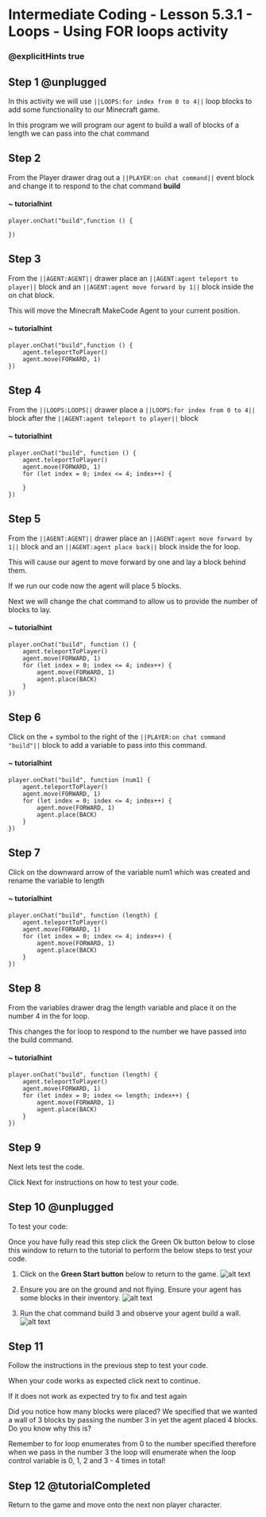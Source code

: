 # Intermediate Coding - Lesson 5.3.1 - Loops - Using FOR loops activity

### @explicitHints true

## Step 1 @unplugged
In this activity we will use ``||LOOPS:for index from 0 to 4||`` loop blocks to add some functionality to our Minecraft game.

In this program we will program our agent to build a wall of blocks of a length we can pass into the chat command

## Step 2
From the Player drawer drag out a ``||PLAYER:on chat command||`` event block and change it to respond to the chat command **build**
#### ~ tutorialhint
```blocks
player.onChat("build",function () {
 
})
```

## Step 3
From the ``||AGENT:AGENT||`` drawer place an ``||AGENT:agent teleport to player||`` block and an ``||AGENT:agent move forward by 1||`` block inside the on chat block.

This will move the Minecraft MakeCode Agent to your current position.

#### ~ tutorialhint
```blocks 
player.onChat("build",function () {
	agent.teleportToPlayer()
	agent.move(FORWARD, 1)
})
```

## Step 4
From the ``||LOOPS:LOOPS||`` drawer place a ``||LOOPS:for index from 0 to 4||`` block after the ``||AGENT:agent teleport to player||`` block
#### ~ tutorialhint
```blocks 
player.onChat("build", function () {
    agent.teleportToPlayer()
    agent.move(FORWARD, 1)
    for (let index = 0; index <= 4; index++) {
    	
    }
})
```

## Step 5
From the ``||AGENT:AGENT||`` drawer place an ``||AGENT:agent move forward by 1||`` block and an ``||AGENT:agent place back||``  block inside the for loop.

This will cause our agent to move forward by one and lay a block behind them.

If we run our code now the agent will place 5 blocks.

Next we will change the chat command to allow us to provide the number of blocks to lay.
#### ~ tutorialhint
```blocks 
player.onChat("build", function () {
    agent.teleportToPlayer()
    agent.move(FORWARD, 1)
    for (let index = 0; index <= 4; index++) {
        agent.move(FORWARD, 1)
        agent.place(BACK)
    }
})
```

## Step 6
Click on the + symbol to the right of the ``||PLAYER:on chat command "build"||`` block to add a variable to pass into this command.
#### ~ tutorialhint
```blocks 
player.onChat("build", function (num1) {
    agent.teleportToPlayer()
    agent.move(FORWARD, 1)
    for (let index = 0; index <= 4; index++) {
        agent.move(FORWARD, 1)
        agent.place(BACK)
    }
})
```

## Step 7
Click on the downward arrow of the variable num1 which was created and rename the variable to length

#### ~ tutorialhint
```blocks 
player.onChat("build", function (length) {
    agent.teleportToPlayer()
    agent.move(FORWARD, 1)
    for (let index = 0; index <= 4; index++) {
        agent.move(FORWARD, 1)
        agent.place(BACK)
    }
})
```

## Step 8
From the variables drawer drag the length variable and place it on the number 4 in the for loop.

This changes the for loop to respond to the number we have passed into the build command.

#### ~ tutorialhint
```blocks 
player.onChat("build", function (length) {
    agent.teleportToPlayer()
    agent.move(FORWARD, 1)
    for (let index = 0; index <= length; index++) {
        agent.move(FORWARD, 1)
        agent.place(BACK)
    }
})
```

## Step 9
Next lets test the code.

Click Next for instructions on how to test your code.

## Step 10 @unplugged
To test your code:

Once you have fully read this step click the Green Ok button below to close this window to return to the tutorial to perform the below steps to test your code.

1. Click on the **Green Start button** below to return to the game.
![alt text](https://intermediate.codingcredentials.com/Lesson2/2.1.1/images/2.jpg?raw=true "Start")


2. Ensure you are on the ground and not flying. Ensure your agent has some blocks in their inventory.
![alt text](https://intermediate.codingcredentials.com/Lesson5/5.3.1/images/1.jpg?raw=true "FOR")


3. Run the chat command build 3 and observe your agent build a wall.
![alt text](https://intermediate.codingcredentials.com/Lesson5/5.3.1/images/2.jpg?raw=true "FOR")

## Step 11
Follow the instructions in the previous step to test your code.

When your code works as expected click next to continue.

If it does not work as expected try to fix and test again

Did you notice how many blocks were placed? We specified that we wanted a wall of 3 blocks by passing the number 3 in yet the agent placed 4 blocks. Do you know why this is?

Remember to for loop enumerates from 0 to the number specified therefore when we pass in the number 3 the loop will enumerate when the loop control variable is 0, 1, 2 and 3 - 4 times in total!

## Step 12 @tutorialCompleted
Return to the game and move onto the next non player character.
